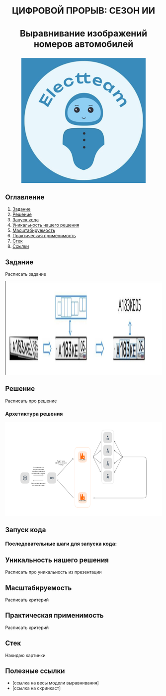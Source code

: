 # <p align="center"> ЦИФРОВОЙ ПРОРЫВ: СЕЗОН ИИ </p>
# <p align="center"> Выравнивание изображений номеров автомобилей </p>
<p align="center">
<img width="400" height="400" alt="photo" src="https://github.com/NikitaGordievskiy/align-car-plates-beeline/blob/b9c650acbbf7d6690ae649edc2df5506344327f7/logo_electteam.jpg">
</p> 

## Оглавление
1. [Задание](#1)
2. [Решение](#2)
3. [Запуск кода](#3)
4. [Уникальность нашего решения](#4)
5. [Масштабируемость](#5)
6. [Практическая применимость](#6)
7. [Стек](#7)
8. [Ссылки](#8)

## <a name="1"> Задание </a>

Расписать задание

<img width="800" height="300" alt="image" src="https://github.com/NikitaGordievskiy/align-car-plates-beeline/blob/67581fb864aab7405ee32cd875c0931103288471/task_example.png"> 

<br>


## <a name="2">Решение </a>

Расписать про решение

### Архетиктура решения
<img width="1200" height="300" alt="image" src="https://github.com/NikitaGordievskiy/align-car-plates-beeline/blob/ed1ea4b2a1c507c2a81b9aaa4dcc35ba8b682372/arch.png"> 

<br>


## <a name="3">Запуск кода </a>

### Последовательные шаги для запуска кода:



## <a name="4">Уникальность нашего решения </a>

Расписать про уникальность из презентации

## <a name="5">Масштабируемость </a>

Расписать критерий


## <a name="6">Практическая применимость </a>

Расписать критерий


## <a name="7">Стек </a>

Накидаю картинки


## <a name="8">Полезные ссылки </a>


- [ссылка на весы модели выравнивания]
- [ссылка на скринкаст]
